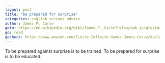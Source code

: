 ```yaml
---
layout: post
title: "be prepared for surprise"
categories: english serious advice
author: James P. Carse
goto: https://en.wikipedia.org/wiki/James_P._Carse?ref=speak.junglestar.org
go: read
gocheck: https://www.amazon.com/Finite-Infinite-Games-James-Carse/dp/1476731713?ref=speak.junglestar.org
---
```

To be prepared against surprise is to be trained. To be prepared for surprise is to be educated.

